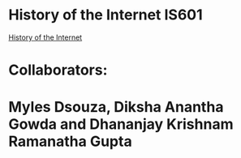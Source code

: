<h1>History of the Internet IS601</h1>

[History of the Internet](http://article23.eastus.azurecontainer.io)

<h1>Collaborators:</h1>
<h1>Myles Dsouza, Diksha Anantha Gowda and Dhananjay Krishnam Ramanatha Gupta</h1>

